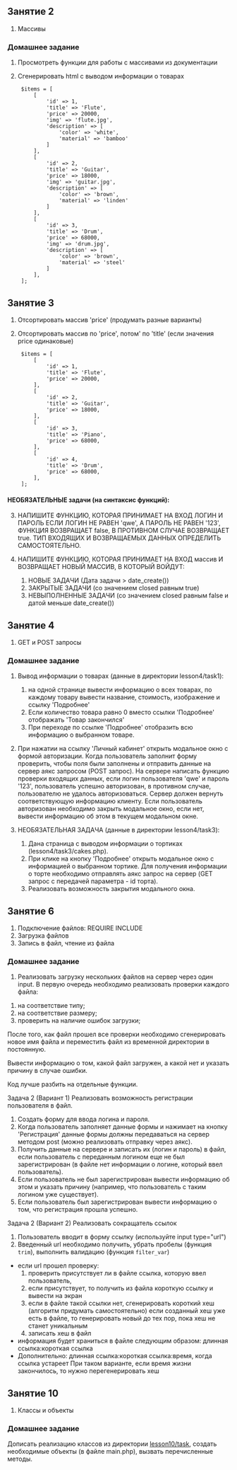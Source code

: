 ## Занятие 2 
1. Массивы

### Домашнее задание 
1. Просмотреть функции для работы с массивами из документации
2. Сгенерировать html с выводом информации о товарах


        $items = [
            [
                'id' => 1,
                'title' => 'Flute',
                'price' => 20000,
                'img' => 'flute.jpg',
                'description' => [
                    'color' => 'white',
                    'material' => 'bamboo'
                ]
            ],
            [
                'id' => 2,
                'title' => 'Guitar',
                'price' => 18000,
                'img' => 'guitar.jpg',
                'description' => [
                    'color' => 'brown',
                    'material' => 'linden'
                ]
            ],
            [
                'id' => 3,
                'title' => 'Drum',
                'price' => 68000,
                'img' => 'drum.jpg',
                'description' => [
                    'color' => 'brown',
                    'material' => 'steel'
                ]
            ],
        ];

## Занятие 3
1. Отсортировать массив 'price' (продумать разные варианты)
2. Отсортировать массив по 'price', потом' по 'title' (если значения price одинаковые)


        $items = [
            [
                'id' => 1,
                'title' => 'Flute',
                'price' => 20000,
            ],
            [
                'id' => 2,
                'title' => 'Guitar',
                'price' => 18000,
            ],
            [
                'id' => 3,
                'title' => 'Piano',
                'price' => 68000,
            ],
            [
                'id' => 4,
                'title' => 'Drum',
                'price' => 68000,
            ],
        ];


#### НЕОБЯЗАТЕЛЬНЫЕ задачи (на синтаксис функций):
3. НАПИШИТЕ ФУНКЦИЮ, КОТОРАЯ ПРИНИМАЕТ НА ВХОД ЛОГИН И ПАРОЛЬ ЕСЛИ ЛОГИН НЕ РАВЕН 'qwe', 
   А ПАРОЛЬ НЕ РАВЕН '123', ФУНКЦИЯ ВОЗВРАЩАЕТ false, В ПРОТИВНОМ СЛУЧАЕ ВОЗВРАЩАЕТ true.
   ТИП ВХОДЯЩИХ И ВОЗВРАЩАЕМЫХ ДАННЫХ ОПРЕДЕЛИТЬ САМОСТОЯТЕЛЬНО.
   
4. НАПИШИТЕ ФУНКЦИЮ, КОТОРАЯ ПРИНИМАЕТ НА ВХОД массив И ВОЗВРАЩАЕТ НОВЫЙ МАССИВ, В КОТОРЫЙ ВОЙДУТ:
   1) НОВЫЕ ЗАДАЧИ (Дата задачи > date_create())
   2) ЗАКРЫТЫЕ ЗАДАЧИ (со значением closed равным true)
   3) НЕВЫПОЛНЕННЫЕ ЗАДАЧИ (со значением closed равным false и датой меньше date_create())


## Занятие 4
1. GET и POST запросы

### Домашнее задание 
1. Вывод информации о товарах (данные в директории lesson4/task1):
   1) на одной странице вывести информацию о всех товарах, по каждому товару вывести название, 
      стоимость, изображение и ссылку 'Подробнее' 
   2) Если количество товара равно 0 вместо ссылки 'Подробнее' отображать 'Товар закончился'
   3) При переходе по ссылке 'Подробнее' отобразить всю информацию о выбранном товаре. 
   
2. При нажатии на ссылку 'Личный кабинет' открыть модальное окно с формой авторизации. 
   Когда пользователь заполнит форму проверить, чтобы поля были заполнены и отправить данные на сервер аякс запросом (POST запрос).
   На сервере написать функцию проверки входящих данных, если логин пользователя 'qwe' и пароль '123', пользователь успешно
   авторизован, в противном случае, пользователю не удалось авторизоваться. Сервер должен вернуть соответствующую информацию 
   клиенту. Если пользователь авторизован необходимо закрыть модальное окно, если нет, 
   вывести информацию об этом в текущем модальном окне.
   
3. НЕОБЯЗАТЕЛЬНАЯ ЗАДАЧА (данные в директории lesson4/task3): 
   1) Дана страница с выводом информации о тортиках (lesson4/task3/cakes.php).
   2) При клике на кнопку 'Подробнее' открыть модальное окно с информацией о выбранном тортике.
      Для получения информации о торте необходимо отправлять аякс запрос на сервер (GET запрос с передачей параметра - id торта).
   3) Реализовать возможность закрытия модального окна.
   

## Занятие 6
1. Подключение файлов: REQUIRE INCLUDE
2. Загрузка файлов
3. Запись в файл, чтение из файла

### Домашнее задание
1. Реализовать загрузку нескольких файлов на сервер через один input.
В первую очередь необходимо реализовать проверки каждого файла:
1) на соответствие типу;
2) на соответствие размеру;
3) проверить на наличие ошибок загрузки;

После того, как файл прошел все проверки необходимо сгенерировать новое имя файла
и переместить файл из временной директории в постоянную.

Вывести информацию о том, какой файл загружен, а какой нет и указать причину в случае ошибки.

Код лучше разбить на отдельные функции.

Задача 2 (Вариант 1)
Реализовать возможность регистрации пользователя в файл.
1. Создать форму для ввода логина и пароля.
2. Когда пользователь заполняет данные формы и нажимает на кнопку 'Регистрация'
   данные формы должны передаваться на сервер методом post (можно реализовать отправку через аякс).
3. Получить данные на сервере и записать их (логин и пароль) в файл,
   если пользователь с переданным логином еще не был зарегистрирован (в файле нет информации о логине, который ввел пользователь).
4. Если пользователь не был зарегистрирован вывести информацию об этом и указать причину (например, что пользователь с таким логином уже существует).
5. Если пользователь был зарегистрирован вывести информацию о том, что регистрация прошла успешно.

Задача 2 (Вариант 2)
Реализовать сокращатель ссылок
1. Пользователь вводит в форму ссылку (используйте input type="url")
2. Введенный url необходимо получить, убрать пробелы (функция `trim`), выполнить валидацию (функция `filter_var`)
* если url прошел проверку:
  1) проверить присутствует ли в файле ссылка, которую ввел пользователь,
  2) если присутствует, то получить из файла короткую ссылку и вывести на экран
  3) если в файле такой ссылки нет, сгенерировать короткий хеш (алгоритм придумать самостоятельно)
  если созданный хеш уже есть в файле, то генерировать новый до тех пор, пока хеш не станет уникальным
  4) записать хеш в файл
* информация будет храниться в файле следующим образом:
  длинная ссылка:короткая ссылка
* Дополнительно: длинная ссылка:короткая ссылка:время, когда ссылка устареет
  При таком варианте, если время жизни закончилось, то нужно перегенерировать хеш

## Занятие 10
1. Классы и объекты

### Домашнее задание
Дописать реализацию классов из директории [lesson10/task](lesson10/task), 
создать необходимые объекты (в файле main.php), вызвать перечисленные методы.


